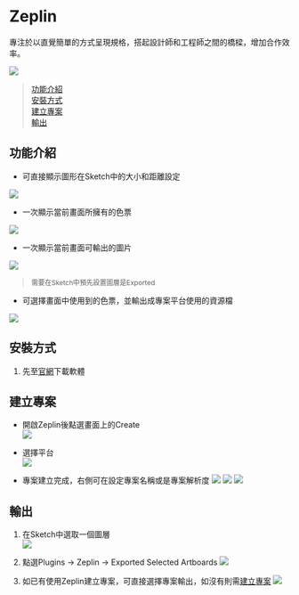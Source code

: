 # Zeplin

專注於以直覺簡單的方式呈現規格，搭起設計師和工程師之間的橋樑，增加合作效率。

![](https://zeplin.io/img/sneakpeek/ssAll@2x.png)

> [功能介紹](#功能介紹)  
> [安裝方式](#安裝方式)  
> [建立專案](#建立專案)  
> [輸出](#輸出)

## 功能介紹

* 可直接顯示圖形在Sketch中的大小和距離設定  

![](../../assets/plugin_zeplin_intro_1.png) 

* 一次顯示當前畫面所擁有的色票

![](../../assets/plugin_zeplin_intro_2.png) 

* 一次顯示當前畫面可輸出的圖片

![](../../assets/plugin_zeplin_intro_3.png) 
> <p style="font-size: 12px">需要在Sketch中預先設置圖層是Exported</p>

* 可選擇畫面中使用到的色票，並輸出成專案平台使用的資源檔

![](../../assets/plugin_zeplin_intro_4.png) 

## 安裝方式

1. 先至[官網](https://zeplin.io/)下載軟體

## 建立專案

* 開啟Zeplin後點選畫面上的Create  
![](../../assets/plugin_zeplin_create_1.png) 

* 選擇平台  
![](../../assets/plugin_zeplin_create_2.png)

* 專案建立完成，右側可在設定專案名稱或是專案解析度
![](../../assets/plugin_zeplin_create_3.png)
![](../../assets/plugin_zeplin_create_4.png)
![](../../assets/plugin_zeplin_create_5.png)

## 輸出

1. 在Sketch中選取一個圖層  
![](../../assets/plugin_zeplin_export_1.png)

2. 點選Plugins -> Zeplin -> Exported Selected Artboards
![](../../assets/plugin_zeplin_export_2.png)

3. 如已有使用Zeplin建立專案，可直接選擇專案輸出，如沒有則需[建立專案](#建立專案)
![](../../assets/plugin_zeplin_export_3.png)
